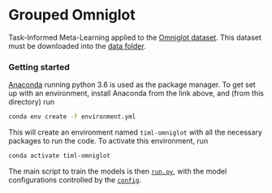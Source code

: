 # Grouped Omniglot

Task-Informed Meta-Learning applied to the [Omniglot dataset](https://github.com/brendenlake/omniglot). This dataset must be downloaded into the [data folder](data).

### Getting started

[Anaconda](https://www.anaconda.com/download/#macos) running python 3.6 is used as the package manager. To get set up
with an environment, install Anaconda from the link above, and (from this directory) run

```bash
conda env create -f environment.yml
```
This will create an environment named `timl-omniglot` with all the necessary packages to run the code. To
activate this environment, run

```bash
conda activate timl-omniglot
```

The main script to train the models is then [`run.py`](run.py), with the model configurations controlled by the [`config`](src/config.py).
